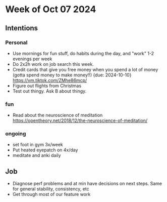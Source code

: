 # Week of Oct 07 2024

## Intentions

### Personal
- Use mornings for fun stuff, do habits during the day, and "work" 1-2 evenings per week
- Do 2x2h work on job search this week.
- Credit cards that give you free money when you spend a lot of money (gotta spend money to make money!!) {due: 2024-10-10} https://vm.tiktok.com/ZMhe86mcp/
- Figure out flights from Christmas
- Test out thingy. Ask B about thingy.

### fun
- Read about the neuroscience of meditation https://opentheory.net/2018/12/the-neuroscience-of-meditation/

### ongoing
- set foot in gym 3x/week
- Put heated eyepatch on 4x/day
- meditate and anki daily
## Job
- Diagnose perf problems and at min have decisions on next steps. Same for general stability, consistency, etc
- Get through most of our feature work

